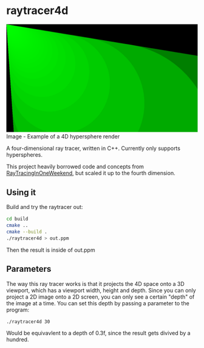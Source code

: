 # raytracer4d
![4D Ray Traced Image](https://github.com/TomasZlamal/4D-Raytracer/blob/main/example.png)
Image - Example of a 4D hypersphere render

A four-dimensional ray tracer, written in C++.
Currently only supports hyperspheres.

This project heavily borrowed code and concepts from [RayTracingInOneWeekend](https://raytracing.github.io/books/RayTracingInOneWeekend.html#overview), but scaled it up to the fourth dimension.
## Using it
Build and try the raytracer out:
```bash
cd build
cmake ..
cmake --build .
./raytracer4d > out.ppm
```
Then the result is inside of out.ppm

## Parameters
The way this ray tracer works is that it projects the 4D space onto a 3D viewport, which has a viewport width, height and depth.
Since you can only project a 2D image onto a 2D screen, you can only see a certain "depth" of the image at a time. You can set this depth by passing a parameter to the program:
```
./raytracer4d 30
```
Would be equivavlent to a depth of 0.3f, since the result gets divived by a hundred.
